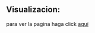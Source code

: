## Visualizacion: 
para ver la pagina haga click [aquí](https://angelkemerer.github.io/proyecto-nuevo/)
